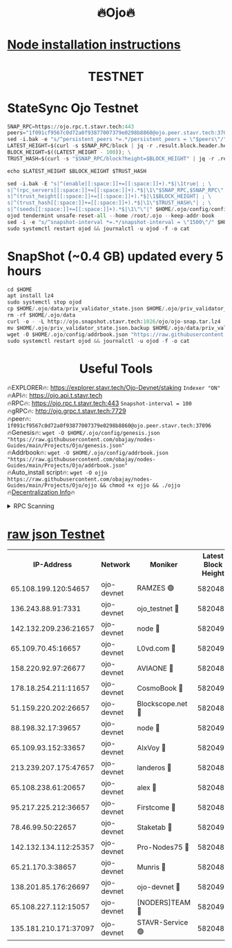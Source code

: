 <h1 align="center"> 🔥Ojo🔥</h1>

[Node installation instructions](https://github.com/obajay/nodes-Guides/tree/main/Projects/Ojo)
=

<h1 align="center"> TESTNET</h1>

# StateSync Ojo Testnet
```python
SNAP_RPC=https://ojo.rpc.t.stavr.tech:443
peers="1f091cf9567c0d72a0f93877007379e0298b8860@ojo.peer.stavr.tech:37096"
sed -i.bak -e "s/^persistent_peers *=.*/persistent_peers = \"$peers\"/" $HOME/.ojo/config/config.toml
LATEST_HEIGHT=$(curl -s $SNAP_RPC/block | jq -r .result.block.header.height); \
BLOCK_HEIGHT=$((LATEST_HEIGHT - 100)); \
TRUST_HASH=$(curl -s "$SNAP_RPC/block?height=$BLOCK_HEIGHT" | jq -r .result.block_id.hash)

echo $LATEST_HEIGHT $BLOCK_HEIGHT $TRUST_HASH

sed -i.bak -E "s|^(enable[[:space:]]+=[[:space:]]+).*$|\1true| ; \
s|^(rpc_servers[[:space:]]+=[[:space:]]+).*$|\1\"$SNAP_RPC,$SNAP_RPC\"| ; \
s|^(trust_height[[:space:]]+=[[:space:]]+).*$|\1$BLOCK_HEIGHT| ; \
s|^(trust_hash[[:space:]]+=[[:space:]]+).*$|\1\"$TRUST_HASH\"| ; \
s|^(seeds[[:space:]]+=[[:space:]]+).*$|\1\"\"|" $HOME/.ojo/config/config.toml
ojod tendermint unsafe-reset-all --home /root/.ojo --keep-addr-book
sed -i -e "s/^snapshot-interval *=.*/snapshot-interval = \"1500\"/" $HOME/.ojo/config/app.toml
sudo systemctl restart ojod && journalctl -u ojod -f -o cat
```
# SnapShot (~0.4 GB) updated every 5 hours
```python
cd $HOME
apt install lz4
sudo systemctl stop ojod
cp $HOME/.ojo/data/priv_validator_state.json $HOME/.ojo/priv_validator_state.json.backup
rm -rf $HOME/.ojo/data
curl -o - -L http://ojo.snapshot.stavr.tech:1026/ojo/ojo-snap.tar.lz4 | lz4 -c -d - | tar -x -C $HOME/.ojo --strip-components 2
mv $HOME/.ojo/priv_validator_state.json.backup $HOME/.ojo/data/priv_validator_state.json
wget -O $HOME/.ojo/config/addrbook.json "https://raw.githubusercontent.com/obajay/nodes-Guides/main/Projects/Ojo/addrbook.json"
sudo systemctl restart ojod && journalctl -u ojod -f -o cat
```
 <h1 align="center"> Useful Tools</h1>

🔥EXPLORER🔥:        https://explorer.stavr.tech/Ojo-Devnet/staking        `Indexer "ON"` \
🔥API🔥:                     https://ojo.api.t.stavr.tech \
🔥RPC🔥:                    https://ojo.rpc.t.stavr.tech:443              `Snapshot-interval = 100` \
🔥gRPC🔥:                  http://ojo.grpc.t.stavr.tech:7729 \
🔥peer🔥:                   `1f091cf9567c0d72a0f93877007379e0298b8860@ojo.peer.stavr.tech:37096` \
🔥Genesis🔥:    ```wget -O $HOME/.ojo/config/genesis.json "https://raw.githubusercontent.com/obajay/nodes-Guides/main/Projects/Ojo/genesis.json"``` \
🔥Addrbook🔥:    ```wget -O $HOME/.ojo/config/addrbook.json "https://raw.githubusercontent.com/obajay/nodes-Guides/main/Projects/Ojo/addrbook.json"``` \
🔥Auto_install script🔥: ```wget -O ojjo https://raw.githubusercontent.com/obajay/nodes-Guides/main/Projects/Ojo/ojjo && chmod +x ojjo && ./ojjo``` \
🔥[Decentralization Info](https://github.com/obajay/StateSync-snapshots/tree/main/Projects/Ojo/Decentralization)🔥



<details>
<summary>RPC Scanning</summary>

<h2 align="center"> We scan nodes in real time every 4 hours. And we provide the final result of RPC endpoints.
We cannot influence the operation of these nodes in any way. </h2>


```python
If Voting Power is higher than 0 --> then the Node is a validator of the network and may be subject to attack and be a potential threat to the chain.
```
```python
We marked such validators with a red symbol
```

</details>

[raw json Testnet](https://rpc-check.ojot.stavr.tech/ojot/rpc-ojot-result.json)
=


<table><tr><th>IP-Address</th><th>Network</th><th>Moniker</th><th>Latest Block Height</th><th>Earliest Block Height</th><th>Catching Up</th><th>Tx Index</th><th>Voting Power</th><th>Scan Time</th></tr><tr><td>65.108.199.120:54657</td><td>ojo-devnet</td><td>RAMZES 🟢</td><td>5820487</td><td>306156</td><td>False</td><td>on</td><td>0</td><td>2024-03-10T19:16:17.562269861UTC</td></tr><tr><td>136.243.88.91:7331</td><td>ojo-devnet</td><td>ojo_testnet 🔴</td><td>5820488</td><td>308845</td><td>False</td><td>on</td><td>1000</td><td>2024-03-10T19:16:25.052275096UTC</td></tr><tr><td>142.132.209.236:21657</td><td>ojo-devnet</td><td>node 🔴</td><td>5820490</td><td>350001</td><td>False</td><td>on</td><td>1999</td><td>2024-03-10T19:16:36.350502206UTC</td></tr><tr><td>65.109.70.45:16657</td><td>ojo-devnet</td><td>L0vd.com 🔴</td><td>5820491</td><td>695918</td><td>False</td><td>off</td><td>998</td><td>2024-03-10T19:16:43.876780764UTC</td></tr><tr><td>158.220.92.97:26677</td><td>ojo-devnet</td><td>AVIAONE 🔴</td><td>5820489</td><td>2754001</td><td>False</td><td>on</td><td>19926</td><td>2024-03-10T19:16:33.523505792UTC</td></tr><tr><td>178.18.254.211:11657</td><td>ojo-devnet</td><td>CosmoBook 🔴</td><td>5820490</td><td>4392001</td><td>False</td><td>off</td><td>1047</td><td>2024-03-10T19:16:38.667294963UTC</td></tr><tr><td>51.159.220.202:26657</td><td>ojo-devnet</td><td>Blockscope.net 🔴</td><td>5820486</td><td>4425001</td><td>False</td><td>on</td><td>2068</td><td>2024-03-10T19:16:16.923322852UTC</td></tr><tr><td>88.198.32.17:39657</td><td>ojo-devnet</td><td>node 🔴</td><td>5820490</td><td>4710001</td><td>False</td><td>on</td><td>105308</td><td>2024-03-10T19:16:38.902525186UTC</td></tr><tr><td>65.109.93.152:33657</td><td>ojo-devnet</td><td>AlxVoy 🔴</td><td>5820490</td><td>4943001</td><td>False</td><td>on</td><td>4491415</td><td>2024-03-10T19:16:36.136585640UTC</td></tr><tr><td>213.239.207.175:47657</td><td>ojo-devnet</td><td>landeros 🔴</td><td>5820489</td><td>4967924</td><td>False</td><td>off</td><td>11083</td><td>2024-03-10T19:16:33.779381693UTC</td></tr><tr><td>65.108.238.61:20657</td><td>ojo-devnet</td><td>alex 🔴</td><td>5820486</td><td>5131001</td><td>False</td><td>on</td><td>11359</td><td>2024-03-10T19:16:17.240338558UTC</td></tr><tr><td>95.217.225.212:36657</td><td>ojo-devnet</td><td>Firstcome 🔴</td><td>5820487</td><td>5251946</td><td>False</td><td>on</td><td>13566</td><td>2024-03-10T19:16:22.753641480UTC</td></tr><tr><td>78.46.99.50:22657</td><td>ojo-devnet</td><td>Staketab 🔴</td><td>5820491</td><td>5668501</td><td>False</td><td>on</td><td>1276</td><td>2024-03-10T19:16:44.081921327UTC</td></tr><tr><td>142.132.134.112:25357</td><td>ojo-devnet</td><td>Pro-Nodes75 🔴</td><td>5820487</td><td>5720487</td><td>False</td><td>on</td><td>24651</td><td>2024-03-10T19:16:20.107637322UTC</td></tr><tr><td>65.21.170.3:38657</td><td>ojo-devnet</td><td>Munris 🔴</td><td>5820487</td><td>5720487</td><td>False</td><td>off</td><td>20123</td><td>2024-03-10T19:16:22.449531496UTC</td></tr><tr><td>138.201.85.176:26697</td><td>ojo-devnet</td><td>ojo-devnet 🔴</td><td>5820491</td><td>5720491</td><td>False</td><td>on</td><td>1000024000</td><td>2024-03-10T19:16:43.569620960UTC</td></tr><tr><td>65.108.227.112:15057</td><td>ojo-devnet</td><td>[NODERS]TEAM 🔴</td><td>5820491</td><td>5758001</td><td>False</td><td>off</td><td>9999</td><td>2024-03-10T19:16:43.286551752UTC</td></tr><tr><td>135.181.210.171:37097</td><td>ojo-devnet</td><td>STAVR-Service 🟢</td><td>5820487</td><td>5818001</td><td>False</td><td>on</td><td>0</td><td>2024-03-10T19:16:17.873051306UTC</td></tr></table>
